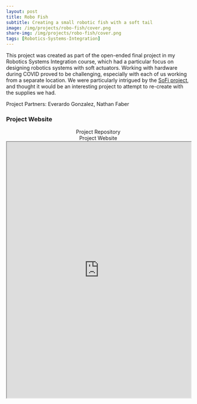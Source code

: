 ```yaml
---
layout: post
title: Robo Fish
subtitle: Creating a small robotic fish with a soft tail
image: /img/projects/robo-fish/cover.png
share-img: /img/projects/robo-fish/cover.png
tags: [Robotics-Systems-Integration]
---
```


This project was created as part of the open-ended final project in my Robotics Systems Integration course, which had a particular focus on designing robotics systems with soft actuators. Working with hardware during COVID proved to be challenging, especially with each of us working from a separate location. We were particularly intrigued by the [SoFi project](https://www.csail.mit.edu/research/sofi-soft-robotic-fish), and thought it would be an interesting project to attempt to re-create with the supplies we had.

Project Partners: Everardo Gonzalez, Nathan Faber

### Project Website
<center>
  <a href="https://amyphung.github.io/robo_fish/" class="button buttonblack" style="text-decoration: none" target="_blank" rel="noopener noreferrer">
      Project Repository
  </a>
</center>

<center>
  <a href="https://amyphung.github.io/robo_fish/" class="button buttonblack" style="text-decoration: none" target="_blank" rel="noopener noreferrer">
      Project Website
  </a>
  <iframe src="https://amyphung.github.io/robo_fish/" style="width:100%;height:700px;">
  </iframe>
  <!-- <a href="https://everardog.github.io/ml_comprobofinal/" target="_blank" rel="noopener noreferrer">
      <img src="/img/projects/comprobo/dodgeball-website-preview.png">
  </a> -->
</center>